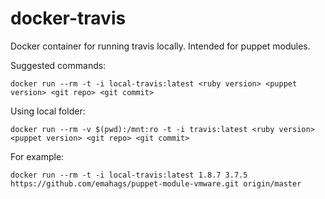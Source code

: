 docker-travis
=============

Docker container for running travis locally. Intended for puppet modules.

Suggested commands:
```
docker run --rm -t -i local-travis:latest <ruby version> <puppet version> <git repo> <git commit>
```

Using local folder:
```
docker run --rm -v $(pwd):/mnt:ro -t -i travis:latest <ruby version> <puppet version> <git repo> <git commit>
```

For example:
```
docker run --rm -t -i local-travis:latest 1.8.7 3.7.5 https://github.com/emahags/puppet-module-vmware.git origin/master
```
